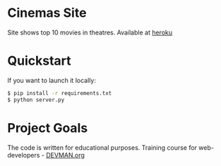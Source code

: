 # Cinemas Site

Site shows top 10 movies in theatres. Available at [heroku](https://movies-devman.herokuapp.com)

# Quickstart

If you want to launch it locally:
```bash
$ pip install -r requirements.txt
$ python server.py
```

# Project Goals

The code is written for educational purposes. Training course for web-developers - [DEVMAN.org](https://devman.org)
